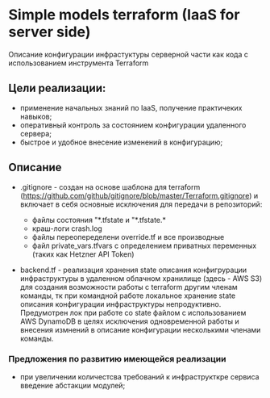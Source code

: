# Simple models terraform (IaaS for server side)
Описание конфигурации инфрастуктуры серверной части как кода с использованием инструмента Terraform

## Цели реализации:
- применение начальных знаний по IaaS, получение практичеких навыков;
- оперативный контроль за состоянием конфигурации удаленного сервера;
- быстрое и удобное внесение изменений в конфигурацию;

## Описание
- .gitignore - создан на основе шаблона для terraform (https://github.com/github/gitignore/blob/master/Terraform.gitignore) и включает в себя основные исключения для передачи в репозиторий:
  - файлы состояния "\*.tfstate и "\*.tfstate.*
  - краш-логи crash.log
  - файлы переопеределени override.tf и все производные  
  - файл private_vars.tfvars с определением приватных переменных (таких как Hetzner API Token)

- backend.tf - реализация хранения state описания конфигрурации инфраструктуры в удаленном облачном хранилище (здесь - AWS S3) для создания возможности работы с terraform другим членам команды, тк при командной работе локальное хранение state описания конфигурации инфраструктуры непродуктивно. Предумотрен лок при работе со state файлом с использованием AWS DynamoDB в целях исключения одновременной работы и внесения измнений в описание конфигурации несколькими членами команды.

### Предложения по развитию имеющейся реализации
- при увеличении количестсва требований к инфраструкткре сервиса введение абстакции модулей;   
